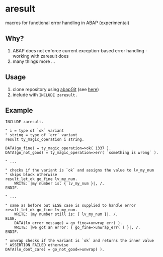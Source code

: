 # aresult

macros for functional error handling in ABAP (experimental)

## Why?

1. ABAP does not enforce current exception-based error handling - working with zaresult does
2. many things more ...

## Usage

1. clone repository using [abapGit](https://github.com/larshp/abapGit) (see [here](https://docs.abapgit.org/guide-online-install.html))
2. include with `INCLUDE zaresult.`

## Example

``` abap
INCLUDE zaresult.

" i = type of `ok` variant
" string = type of `err` variant
result ty_magic_operation i string.

DATA(go_fine) = ty_magic_operation=>ok( 1337 ).
DATA(go_not_good) = ty_magic_operation=>err( `something is wrong` ).

" ...

" checks if the variant is `ok` and assigns the value to lv_my_num
" skips block otherwise
result_let_ok go_fine lv_my_num.
    WRITE: |my number is: { lv_my_num }|, /.
ENDIF.

" ...

" same as before but ELSE case is supplied to handle error
result_let_ok go_fine lv_my_num.
    WRITE: |my number still is: { lv_my_num }|, /.
ELSE.
    DATA(lo_error_message) = go_fine=>unwrap_err( ).
    WRITE: |we got an error: { go_fine=>unwrap_err( ) }|, /.
ENDIF.

" unwrap checks if the variant is `ok` and returns the inner value
" ASSERTION_FAILED otherwise
DATA(lo_dont_care) = go_not_good=>unwrap( ).
```
